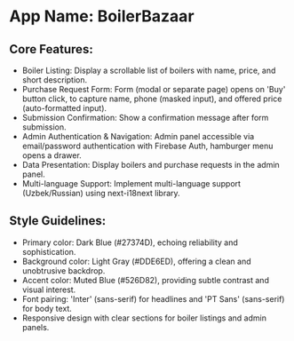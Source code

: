 # **App Name**: BoilerBazaar

## Core Features:

- Boiler Listing: Display a scrollable list of boilers with name, price, and short description.
- Purchase Request Form: Form (modal or separate page) opens on 'Buy' button click, to capture name, phone (masked input), and offered price (auto-formatted input).
- Submission Confirmation: Show a confirmation message after form submission.
- Admin Authentication & Navigation: Admin panel accessible via email/password authentication with Firebase Auth, hamburger menu opens a drawer.
- Data Presentation: Display boilers and purchase requests in the admin panel.
- Multi-language Support: Implement multi-language support (Uzbek/Russian) using next-i18next library.

## Style Guidelines:

- Primary color: Dark Blue (#27374D), echoing reliability and sophistication.
- Background color: Light Gray (#DDE6ED), offering a clean and unobtrusive backdrop.
- Accent color: Muted Blue (#526D82), providing subtle contrast and visual interest.
- Font pairing: 'Inter' (sans-serif) for headlines and 'PT Sans' (sans-serif) for body text.
- Responsive design with clear sections for boiler listings and admin panels.